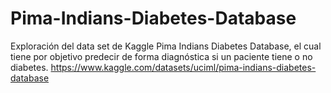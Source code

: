 # Pima-Indians-Diabetes-Database

Exploración del data set de Kaggle Pima Indians Diabetes Database, el cual tiene por objetivo predecir de forma diagnóstica si un paciente tiene o no diabetes.
https://www.kaggle.com/datasets/uciml/pima-indians-diabetes-database
